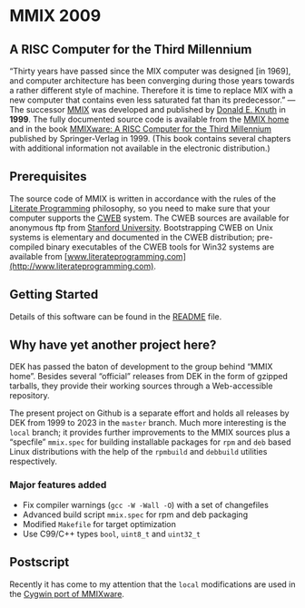 # MMIX 2009

## A RISC Computer for the Third Millennium

“Thirty years have passed since the MIX computer was designed [in 1969], and
computer architecture has been converging during those years towards a rather
different style of machine. Therefore it is time to replace MIX with a new
computer that contains even less saturated fat than its predecessor.” — The
successor [MMIX](https://cs.stanford.edu/~knuth/mmix.html) was developed and
published by [Donald E. Knuth](http://www-cs-staff.stanford.edu/~knuth) in
**1999**. The fully documented source code is available from the
[MMIX home](http://mmix.cs.hm.edu/src/index.html) and in the book
[MMIXware: A RISC Computer for the Third
Millennium](https://cs.stanford.edu/~knuth/mmixware.html)
published by Springer-Verlag in 1999. (This book contains several chapters with
additional information not available in the electronic distribution.)

## Prerequisites

The source code of MMIX is written in accordance with the rules of the
[Literate Programming](https://cs.stanford.edu/~knuth/lp.html)
philosophy, so you need to make sure that your computer supports the
[CWEB](https://cs.stanford.edu/~knuth/cweb.html) system. The CWEB sources are
available for anonymous ftp from [Stanford
University](ftp://ftp.cs.stanford.edu/pub/cweb/cweb.tar.gz). Bootstrapping CWEB
on Unix systems is elementary and documented in the CWEB distribution;
pre-compiled binary executables of the CWEB tools for Win32 systems are
available from
[www.literateprogramming.com](http://www.literateprogramming.com).

## Getting Started

Details of this software can be found in the [README](README) file.

## Why have yet another project here?

DEK has passed the baton of development to the group behind “MMIX home”.
Besides several “official” releases from DEK in the form of gzipped tarballs,
they provide their working sources through a Web-accessible repository.

The present project on Github is a separate effort and holds all releases by
DEK from 1999 to 2023 in the `master` branch. Much more interesting is the
`local` branch; it provides further improvements to the MMIX sources plus a
“specfile” `mmix.spec` for building installable packages for `rpm` and `deb`
based Linux distributions with the help of the `rpmbuild` and `debbuild`
utilities respectively.

### Major features added

* Fix compiler warnings (`gcc -W -Wall -O`) with a set of changefiles
* Advanced build script `mmix.spec` for rpm and deb packaging
* Modified `Makefile` for target optimization
* Use C99/C++ types `bool`, `uint8_t` and `uint32_t`

## Postscript

Recently it has come to my attention that the `local` modifications are used
in the
[Cygwin port of MMIXware](https://github.com/cygwinports-extras/mmixware).
